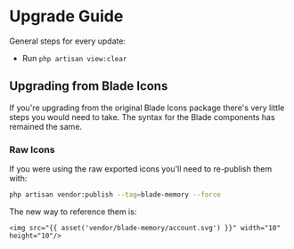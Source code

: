 # Upgrade Guide

General steps for every update:

- Run `php artisan view:clear`

## Upgrading from Blade Icons

If you're upgrading from the original Blade Icons package there's very little steps you would need to take. The syntax for the Blade components has remained the same.

### Raw Icons

If you were using the raw exported icons you'll need to re-publish them with:

```bash
php artisan vendor:publish --tag=blade-memory --force
```

The new way to reference them is:

```blade
<img src="{{ asset('vendor/blade-memory/account.svg') }}" width="10" height="10"/>
```
